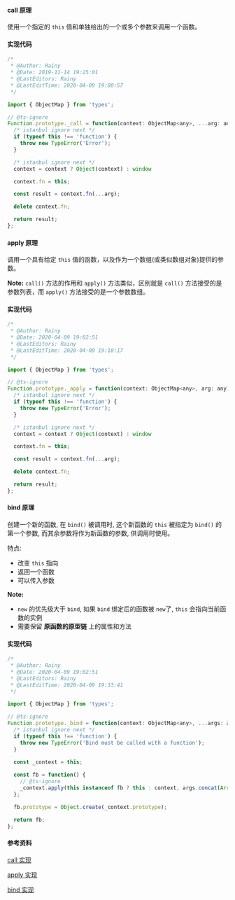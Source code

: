 #### call 原理

使用一个指定的 `this` 值和单独给出的一个或多个参数来调用一个函数。

#### 实现代码

```javascript
/*
 * @Author: Rainy
 * @Date: 2019-11-14 19:25:01
 * @LastEditors: Rainy
 * @LastEditTime: 2020-04-09 19:00:57
 */

import { ObjectMap } from 'types';

// @ts-ignore
Function.prototype._call = function(context: ObjectMap<any>, ...arg: any): any {
  /* istanbul ignore next */
  if (typeof this !== 'function') {
    throw new TypeError('Error');
  }

  /* istanbul ignore next */
  context = context ? Object(context) : window

  context.fn = this;

  const result = context.fn(...arg);

  delete context.fn;

  return result;
};
```



#### apply 原理

调用一个具有给定 `this` 值的函数，以及作为一个数组(或类似数组对象)提供的参数。

**Note:** `call()` 方法的作用和 `apply()` 方法类似，区别就是 `call()` 方法接受的是参数列表，而 `apply()` 方法接受的是一个参数数组。

#### 实现代码

```javascript
/*
 * @Author: Rainy
 * @Date: 2020-04-09 19:02:51
 * @LastEditors: Rainy
 * @LastEditTime: 2020-04-09 19:10:17
 */

import { ObjectMap } from 'types';

// @ts-ignore
Function.prototype._apply = function(context: ObjectMap<any>, arg: any): any {
  /* istanbul ignore next */
  if (typeof this !== 'function') {
    throw new TypeError('Error');
  }

  /* istanbul ignore next */
  context = context ? Object(context) : window

  context.fn = this;

  const result = context.fn(...arg);

  delete context.fn;

  return result;
};
```



#### bind 原理

创建一个新的函数, 在 `bind()` 被调用时, 这个新函数的 `this` 被指定为 `bind()` 的第一个参数, 而其余参数将作为新函数的参数, 供调用时使用。

特点:

- 改变 `this` 指向
- 返回一个函数
- 可以传入参数

**Note:**

- `new` 的优先级大于 `bind`, 如果 `bind` 绑定后的函数被 `new`了, `this` 会指向当前函数的实例
- 需要保留 **原函数的原型链** 上的属性和方法

#### 实现代码

```javascript
/*
 * @Author: Rainy
 * @Date: 2020-04-09 19:02:51
 * @LastEditors: Rainy
 * @LastEditTime: 2020-04-09 19:33:41
 */

import { ObjectMap } from 'types';

// @ts-ignore
Function.prototype._bind = function(context: ObjectMap<any>, ...args: any): any {
  /* istanbul ignore next */
  if (typeof this !== 'function') {
    throw new TypeError('Bind must be called with a function');
  }

  const _context = this;
  
  const fb = function() {
    // @ts-ignore
    _context.apply(this instanceof fb ? this : context, args.concat(Array.prototype.slice.call(arguments)));
  };

  fb.prototype = Object.create(_context.prototype);

  return fb;
};
```



#### 参考资料

[call 实现](https://rain120.github.io/awesome-javascript-code-implementation/zh/primitive/call)

[apply 实现](https://rain120.github.io/awesome-javascript-code-implementation/zh/primitive/apply)

[bind 实现](https://rain120.github.io/awesome-javascript-code-implementation/zh/primitive/bind)



